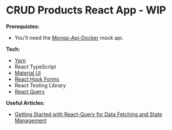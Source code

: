 # CRUD Products React App - WIP


**Prerequistes:**

- You'll need the [Mongo-Api-Docker](https://github.com/loanburger/Mongo-Api-Docker) mock api. 

**Tech:**

- [Yarn](https://yarnpkg.com/)
- React TypeScript
- [Material UI](https://mui.com/getting-started/installation/)
- [React Hook Forms](https://react-hook-form.com)
- React Testing Library
- [React Query](https://react-query.tanstack.com/)


**Useful Articles:**

- [Getting Started with React-Query for Data Fetching and State Management](https://www.section.io/engineering-education/react-query-data-fetching-and-server-state-management)
